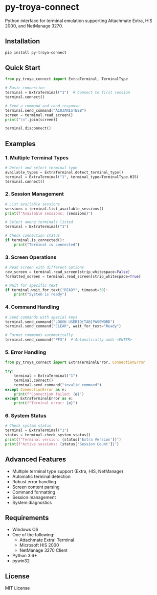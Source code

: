 # py-troya-connect

Python interface for terminal emulation supporting Attachmate Extra, HIS 2000, and NetManage 3270.

## Installation

```bash
pip install py-troya-connect
```

## Quick Start

```python
from py_troya_connect import ExtraTerminal, TerminalType

# Basic connection
terminal = ExtraTerminal("1")  # Connect to first session
terminal.connect()

# Send a command and read response
terminal.send_command("A10JANISTESB")
screen = terminal.read_screen()
print("\n".join(screen))

terminal.disconnect()
```

## Examples

### 1. Multiple Terminal Types

```python
# Detect and select terminal type
available_types = ExtraTerminal.detect_terminal_type()
terminal = ExtraTerminal("1", terminal_type=TerminalType.HIS)
terminal.connect()
```

### 2. Session Management

```python
# List available sessions
sessions = terminal.list_available_sessions()
print(f"Available sessions: {sessions}")

# Select among terminals listed
terminal = ExtraTerminal("1")

# Check connection status
if terminal.is_connected():
    print("Terminal is connected")
```

### 3. Screen Operations

```python
# Read screen with different options
raw_screen = terminal.read_screen(strip_whitespace=False)
formatted_screen = terminal.read_screen(strip_whitespace=True)

# Wait for specific text
if terminal.wait_for_text("READY", timeout=30):
    print("System is ready")
```

### 4. Command Handling

```python
# Send commands with special keys
terminal.send_command("LOGON USERID{TAB}PASSWORD")
terminal.send_command("CLEAR", wait_for_text="Ready")

# Format commands automatically
terminal.send_command("PF3")  # Automatically adds <ENTER>
```

### 5. Error Handling

```python
from py_troya_connect import ExtraTerminalError, ConnectionError

try:
    terminal = ExtraTerminal("1")
    terminal.connect()
    terminal.send_command("invalid_command")
except ConnectionError as e:
    print(f"Connection failed: {e}")
except ExtraTerminalError as e:
    print(f"Terminal error: {e}")
```

### 6. System Status

```python
# Check system status
terminal = ExtraTerminal("1")
status = terminal.check_system_status()
print(f"Terminal version: {status['Extra Version']}")
print(f"Active sessions: {status['Session Count']}")
```

## Advanced Features

- Multiple terminal type support (Extra, HIS, NetManage)
- Automatic terminal detection
- Robust error handling
- Screen content parsing
- Command formatting
- Session management
- System diagnostics

## Requirements

- Windows OS
- One of the following:
  - Attachmate Extra! Terminal
  - Microsoft HIS 2000
  - NetManage 3270 Client
- Python 3.6+
- pywin32

## License

MIT License
